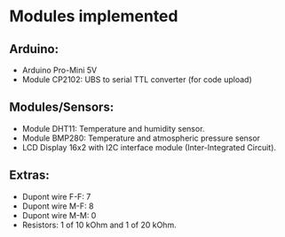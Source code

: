 # Modules implemented

## Arduino:
- Arduino Pro-Mini 5V
- Module CP2102: UBS to serial TTL converter (for code upload)

## Modules/Sensors:
- Module DHT11: Temperature and humidity sensor.
- Module BMP280: Temperature and atmospheric pressure sensor
- LCD Display 16x2 with I2C interface module (Inter-Integrated Circuit).

## Extras:
- Dupont wire F-F: 7
- Dupont wire M-F: 8 
- Dupont wire M-M: 0
- Resistors: 1 of 10 kOhm and 1 of 20 kOhm.